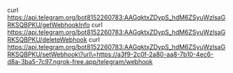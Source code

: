 curl https://api.telegram.org/bot8152260783:AAGqktxZDypS_hdM6ZSyuWzlsaGRKSQBPKU/getWebhookInfo
curl https://api.telegram.org/bot8152260783:AAGqktxZDypS_hdM6ZSyuWzlsaGRKSQBPKU/deleteWebhook
 curl https://api.telegram.org/bot8152260783:AAGqktxZDypS_hdM6ZSyuWzlsaGRKSQBPKU/setWebhook\?url\=https://a3f9-2c0f-2a80-aa8-7b10-4ec6-d8a-3ba5-7c97.ngrok-free.app/telegram/webhook
